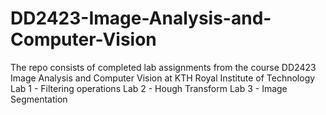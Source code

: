 # DD2423-Image-Analysis-and-Computer-Vision
The repo consists of completed lab assignments from the course DD2423 Image Analysis and Computer Vision at KTH Royal Institute of Technology
Lab 1 - Filtering operations
Lab 2 - Hough Transform
Lab 3 - Image Segmentation
